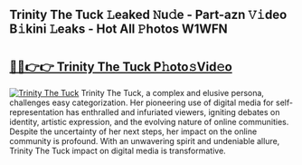 ## Trinity The Tuck 𝙻eaked 𝙽u𝚍e - Part-azn 𝚅𝚒deo B𝚒kini 𝙻eaks - Hot All 𝙿hotos W1WFN

# <h2><a href="http://ld092m.urlbe.top/?page=Trinity+The+Tuck">🔗🔗👉👉 Trinity The Tuck P𝚑oto𝚜Vid𝚎o</a></h2>

[![Trinity The Tuck](https://i.imgur.com/eBuTRDB.gif)](http://ld092m.urlbe.top/?page=Trinity+The+Tuck)
Trinity The Tuck, a complex and elusive persona, challenges easy categorization. Her pioneering use of digital media for self-representation has enthralled and infuriated viewers, igniting debates on identity, artistic expression, and the evolving nature of online communities. Despite the uncertainty of her next steps, her impact on the online community is profound. With an unwavering spirit and undeniable allure, Trinity The Tuck impact on digital media is transformative.
